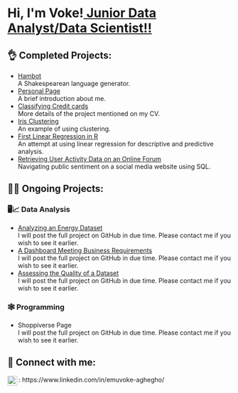 <h1>Hi, I'm Voke!<a href="https://www.linkedin.com/in/emuvoke-aghegho/"> Junior Data Analyst/Data Scientist!!</a></h1>

<h2>👌 Completed Projects:</h2>
<ul>
  <li><a href="https://github.com/E-Aghegho/Hambot">Hambot</a> <br> A Shakespearean language generator.</li>
   <li><a href="https://e-aghegho.github.io/">Personal Page</a><br> A brief introduction about me.</li>
   <li><a href="https://github.com/E-Aghegho/Classifying-Credit-Card-Applications-in-R">Classifying Credit cards</a><br> More details of the project mentioned on my CV. </li>
  <li><a href="https://github.com/E-Aghegho/Iris_Clustering">Iris Clustering </a> <br> An example of using clustering.</li>
  <li><a href="https://github.com/E-Aghegho/First-Regression-in-R">First Linear Regression in R</a> <br> An attempt at using linear regression for descriptive and predictive analysis. </li> 
  <li><a href="https://github.com/E-Aghegho/Retrieving-User-Activity-Data-on-an-Online-Forum/tree/main">Retrieving User Activity Data on an Online Forum</a> <br> Navigating public sentiment on a social media website using SQL.</li>
</ul>


<h2>👨‍💻 Ongoing Projects:</h2>
<h3> 🖥️📈 Data Analysis</h3>
<ul>
  <li><a href="https://github.com/E-Aghegho/Analysing-an-energy-dataset">Analyzing an Energy Dataset</a> <br> I will post the full project on GitHub in due time. Please contact me if you wish to see it earlier.</li>
  <li><a href="https://github.com/E-Aghegho/A-Dashboard-Meeting-Business-Requirements">A Dashboard Meeting Business Requirements</a> <br> I will post the full project on GitHub in due time. Please contact me if you wish to see it earlier.</li>
  <li><a href="https://github.com/E-Aghegho/Assessing-the-Quality-of-a-Dataset">Assessing the Quality of a Dataset</a> <br> I will post the full project on GitHub in due time. Please contact me if you wish to see it earlier.</li> 
</ul>

<h3> 🕸️ Programming</h3>
<ul>
  <li>Shoppiverse Page<br> I will post the full project on GitHub in due time. Please contact me if you wish to see it earlier.</li>
</ul>

<!--
- <b>Full Stack Web App (React, NodeJS, Azure, and Machine Learning Components)</b>
  - [Image Analysis Middleware](https://github.com/) <b><i>(Potentially NSFW)</b></i>
- <b>PowerShell</b>
  - [Windows EventLog: Failed RDP Logins Source IP to full GeoData Conversion](https://github.com/joshmadakor1/Sentinel-Lab)
  - [JWipe (Disk Wiping Utility)](https://github.com/joshmadakor1/Jwipe.PowerShell)
  - [Active Directory Bulk User Creation](https://github.com/joshmadakor1/AD_PS)
  - [FIM (File Integrity Monitor)](https://github.com/joshmadakor1/PowerShell-Integrity-FIM)
- <b>C# (.NET Desktop Applications)</b>
  - [Ransomware Proof of Concept (Encrypter)](https://github.com/joshmadakor1/)
  - [Ransomware Proof of Concept (Decrypter)](https://github.com/)
  - [Keylogger with Email Capability](https://github.com/)
- <b>Python</b>
  - [Package Delivery Application (Datastructures and Algorithms Demo)](https://github.com/) -->




<h2> 🤳 Connect with me:</h2>
<img align="left" alt="JoshMadakor | LinkedIn" width="22px" src="https://cdn.jsdelivr.net/npm/simple-icons@v3/icons/linkedin.svg" />: https://www.linkedin.com/in/emuvoke-aghegho/


